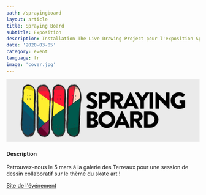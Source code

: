 ```yaml
---
path: /sprayingboard
layout: article
title: Spraying Board
subtitle: Exposition
description: Installation The Live Drawing Project pour l'exposition Spraying Board Place des Terreaux à Lyon
date: '2020-03-05'
category: event
language: fr
image: 'cover.jpg'
---
```


![Cover](cover.jpg)

#### Description

Retrouvez-nous le 5 mars à la galerie des Terreaux pour une session de dessin collaboratif sur le thème du skate art !

[Site de l'événement](https://sprayingboard.thedailyboard.co/)
